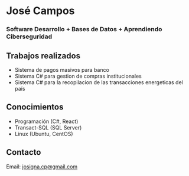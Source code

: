 
# José Campos

### Software Desarrollo + Bases de Datos +  Aprendiendo Ciberseguridad


## Trabajos realizados

- Sistema de pagos masivos para banco 
- Sistema C# para gestion de compras institucionales
- Sistema C# para la recopilacion de las transacciones energeticas del país 


## Conocimientos

 - Programación (C#, React)
 - Transact-SQL (SQL Server)
 - Linux (Ubuntu, CentOS)
 
## Contacto

Email: josigna.cp@gmail.com
